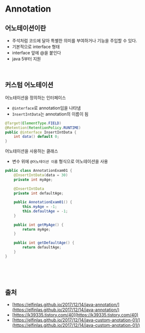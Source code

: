 # Annotation


## 어노테이션이란
- 주석처럼 코드에 달아 특별한 의미를 부여하거나 기능을 주입할 수 있다.
- 기본적으로 interface 형태
- interface 앞에 @을 붙인다
- java 5부터 지원

<br>

## 커스텀 어노테이션

어노테이션을 정의하는 인터페이스
- `@interface`로 annotation임을 나타냄
- `InsertIntData`는 annotation의 이름이 됨
``` java
@Target(ElementType.FIELD)  
@Retention(RetentionPolicy.RUNTIME)
public @interface InsertIntData {
	int data() default 0;  
}
```

어노테이션을 사용하는 클래스
- 변수 위에 `@어노테이션 이름` 형식으로 어노테이션을 사용
``` java
public class AnnotationExam01 {  
	@InsertIntData(data = 30)  
	private int myAge;  
  
	@InsertIntData  
	private int defaultAge;  
  
	public AnnotationExam01() {  
		this.myAge = -1;  
		this.defaultAge = -1;  
	}  
  
	public int getMyAge() {  
		return myAge;  
	}  
  
	public int getDefaultAge() {  
		return defaultAge;  
	}
} 
```


<br><br><br>

## 출처
- [https://elfinlas.github.io/2017/12/14/java-annotation/](https://elfinlas.github.io/2017/12/14/java-annotation/)
- [https://k39335.tistory.com/40](https://k39335.tistory.com/40)
- [https://elfinlas.github.io/2017/12/14/java-custom-anotation-01/](https://elfinlas.github.io/2017/12/14/java-custom-anotation-01/)
